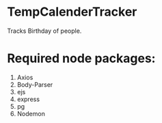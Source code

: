 # TempCalenderTracker
Tracks Birthday of people.


# Required node packages:
1. Axios
2. Body-Parser
3. ejs
4. express
5. pg
6. Nodemon
